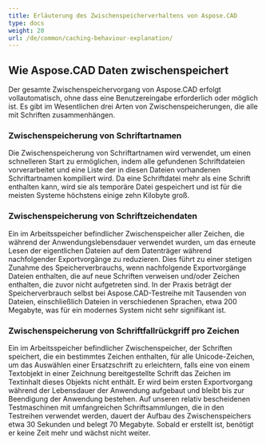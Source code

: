```yaml
---
title: Erläuterung des Zwischenspeicherverhaltens von Aspose.CAD
type: docs
weight: 20
url: /de/common/caching-behaviour-explanation/
---
```


## **Wie Aspose.CAD Daten zwischenspeichert**

Der gesamte Zwischenspeichervorgang von Aspose.CAD erfolgt vollautomatisch, ohne dass eine Benutzereingabe erforderlich oder möglich ist. Es gibt im Wesentlichen drei Arten von Zwischenspeicherungen, die alle mit Schriften zusammenhängen.

### **Zwischenspeicherung von Schriftartnamen**

Die Zwischenspeicherung von Schriftartnamen wird verwendet, um einen schnelleren Start zu ermöglichen, indem alle gefundenen Schriftdateien vorverarbeitet und eine Liste der in diesen Dateien vorhandenen Schriftartnamen kompiliert wird. Da eine Schriftdatei mehr als eine Schrift enthalten kann, wird sie als temporäre Datei gespeichert und ist für die meisten Systeme höchstens einige zehn Kilobyte groß.

### **Zwischenspeicherung von Schriftzeichendaten**

Ein im Arbeitsspeicher befindlicher Zwischenspeicher aller Zeichen, die während der Anwendungslebensdauer verwendet wurden, um das erneute Lesen der eigentlichen Dateien auf dem Datenträger während nachfolgender Exportvorgänge zu reduzieren. Dies führt zu einer stetigen Zunahme des Speicherverbrauchs, wenn nachfolgende Exportvorgänge Dateien enthalten, die auf neue Schriften verweisen und/oder Zeichen enthalten, die zuvor nicht aufgetreten sind. In der Praxis beträgt der Speicherverbrauch selbst bei Aspose.CAD-Testreihe mit Tausenden von Dateien, einschließlich Dateien in verschiedenen Sprachen, etwa 200 Megabyte, was für ein modernes System nicht sehr signifikant ist.

### **Zwischenspeicherung von Schriftfallrückgriff pro Zeichen**

Ein im Arbeitsspeicher befindlicher Zwischenspeicher, der Schriften speichert, die ein bestimmtes Zeichen enthalten, für alle Unicode-Zeichen, um das Auswählen einer Ersatzschrift zu erleichtern, falls eine von einem Textobjekt in einer Zeichnung bereitgestellte Schrift das Zeichen im Textinhalt dieses Objekts nicht enthält. Er wird beim ersten Exportvorgang während der Lebensdauer der Anwendung aufgebaut und bleibt bis zur Beendigung der Anwendung bestehen. Auf unseren relativ bescheidenen Testmaschinen mit umfangreichen Schriftsammlungen, die in den Testreihen verwendet werden, dauert der Aufbau des Zwischenspeichers etwa 30 Sekunden und belegt 70 Megabyte. Sobald er erstellt ist, benötigt er keine Zeit mehr und wächst nicht weiter.
